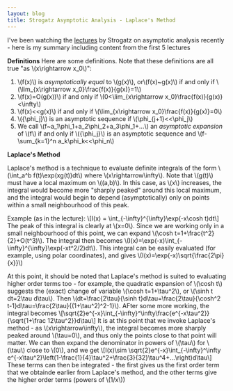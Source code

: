 ```yaml
---
layout: blog
title: Strogatz Asymptotic Analysis - Laplace's Method
---
```

I've been watching the [lectures](https://www.youtube.com/watch?v=KZsk8B_z8pI&list=PL5EH0ZJ7V0jV7kMYvPcZ7F9oaf_YAlfbI) by Strogatz on asymptotic analysis recently - here is my summary including content from the first 5 lectures

**Definitions**
Here are some definitions. Note that these definitions are all true "as \\(x\rightarrow x_0\\)":
1. \\(f(x)\\) is <em>asymptotically equal</em> to \\(g(x)\\), or\\(f(x)~g(x)\\) if and only if \\(\lim_{x\rightarrow x_0}\frac{f(x)}{g(x)}=1\\)
2. \\(f(x)=O(g(x))\\) if and only if \\(0<\lim_{x\rightarrow x_0}\frac{f(x)}{g(x)}<\infty\\)
3. \\(f(x)<<g(x)\\) if and only if \\(\lim_{x\rightarrow x_0}\frac{f(x)}{g(x)}=0\\)
4. \\({\phi_j}\\) is an asymptotic sequence if \\(\phi_{j+1}<<\phi_j\\)
5. We call \\(f~a_1\phi_1+a_2\phi_2+a_3\phi_1+...\\) an <em>asymptotic expansion</em> of \\(f\\) if and only if \\({\phi_j}\\) is an asymptotic sequence and \\(f-\sum_{k=1}^n a_k\phi_k<<\phi_n\\)

**Laplace's Method**

Laplace's method is a technique to evaluate definite integrals of the form \\(\int_a^b f(t)\exp(xg(t))dt\\) where \\(x\rightarrow\infty\\). Note that \\(g(t)\\) must have a local maximum on \\((a,b)\\). In this case, as \\(x\\) increases, the integral would become more "sharply peaked" around this local maximum, and the integral would begin to depend (asymptotically) only on points within a small neighbourhood of this peak. 

Example (as in the lecture):
\\[I(x) = \int_{-\infty}^{\infty}\exp(-x\cosh t)dt\\]
The peak of this integral is clearly at \\(x=0\\). Since we are working only in a small neighbourhood of this point, we can expand \\(\cosh t=1+\frac{t^2}{2}+O(t^3)\\). The integral then becomes \\(I(x)=\exp(-x)\int_{-\infty}^{\infty}\exp(-xt^2/2)dt\\). This integral can be easily evaluated (for example, using polar coordinates), and gives \\(I(x)=\exp(-x)\sqrt{\frac{2\pi}{x}}\\)

At this point, it should be noted that Laplace's method is suited to evaluating higher order terms too - for example,  the quadratic expansion of \\(\cosh t\\) suggests the (exact) change of variable \\(\cosh t=1+\tau^2\\), or \\(\sinh t dt=2\tau d\tau\\). Then  \\(dt=\frac{2\tau}{\sinh t}d\tau=\frac{2\tau}{\cosh^2 t-1}d\tau=\frac{2\tau}{(1+\tau^2)^2-1}\\). AFter some more working, the integral becomes
\\[\sqrt{2}e^{-x}\int_{-\infty}^\infty\frac{e^{-x\tau^2}}{\sqrt{1+\frac 12\tau^2}}d\tau\\]
It is at this point that we invoke Laplace's method - as \\(x\rightarrow\infty\\), the integral becomes more sharply peaked around \\(\tau=0\\), and thus only the points close to that point will matter. We can then expand the denominator in powers of \\(\tau\\) for \\(\tau\\) close to \\(0\\), and we get
\\[I(x)\sim
\sqrt{2}e^{-x}\int_{-\infty}^\infty e^{-x\tau^2}\left(1-\frac{1}{4}\tau^2+\frac{3}{32}\tau^4+...\right)d\tau\\]
These terms can then be integrated - the first gives us the first order term that we obtainde earlier from Laplace's method, and the other terms give the higher order terms (powers of \\(1/x\\))
